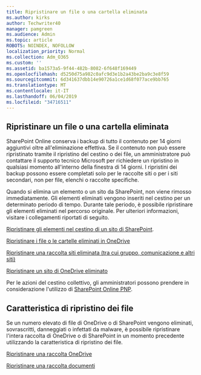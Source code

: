 ```yaml
---
title: Ripristinare un file o una cartella eliminata
ms.author: kirks
author: Techwriter40
manager: pamgreen
ms.audience: Admin
ms.topic: article
ROBOTS: NOINDEX, NOFOLLOW
localization_priority: Normal
ms.collection: Adm_O365
ms.custom: ''
ms.assetid: ba1573a5-9f44-482b-8082-6f648f169449
ms.openlocfilehash: d5250d75a982c0afc9d3e1b2a43be2ba9c3e8f59
ms.sourcegitcommit: 6d341637dbb14e90726a1ce1d68f077ace9bb765
ms.translationtype: MT
ms.contentlocale: it-IT
ms.lasthandoff: 06/04/2019
ms.locfileid: "34716511"
---
```

## <a name="restore-a-deleted-file-or-folder"></a>Ripristinare un file o una cartella eliminata

SharePoint Online conserva i backup di tutto il contenuto per 14 giorni aggiuntivi oltre all'eliminazione effettiva. Se il contenuto non può essere ripristinato tramite il ripristino del cestino o dei file, un amministratore può contattare il supporto tecnico Microsoft per richiedere un ripristino in qualsiasi momento all'interno della finestra di 14 giorni. I ripristini dei backup possono essere completati solo per le raccolte siti o per i siti secondari, non per file, elenchi o raccolte specifiche.

Quando si elimina un elemento o un sito da SharePoint, non viene rimosso immediatamente. Gli elementi eliminati vengono inseriti nel cestino per un determinato periodo di tempo. Durante tale periodo, è possibile ripristinare gli elementi eliminati nel percorso originale. Per ulteriori informazioni, visitare i collegamenti riportati di seguito.

[Ripristinare gli elementi nel cestino di un sito di SharePoint](https://support.office.com/en-us/article/restore-deleted-items-from-the-site-collection-recycle-bin-5fa924ee-16d7-487b-9a0a-021b9062d14b?ui=en-US&amp;rs=en-US&amp;ad=US).

[Ripristinare i file o le cartelle eliminati in OneDrive](https://support.office.com/en-us/article/Restore-deleted-files-or-folders-in-OneDrive-949ada80-0026-4db3-a953-c99083e6a84f)

[Ripristinare una raccolta siti eliminata (tra cui gruppo, comunicazione e altri siti)](https://docs.microsoft.com/sharepoint/restore-deleted-site-collection)

[Ripristinare un sito di OneDrive eliminato](https://docs.microsoft.com/en-us/onedrive/restore-deleted-onedrive)

Per le azioni del cestino collettivo, gli amministratori possono prendere in considerazione l'utilizzo di [SharePoint Online PNP](https://docs.microsoft.com/en-us/powershell/sharepoint/sharepoint-pnp/sharepoint-pnp-cmdlets?view=sharepoint-ps).

## <a name="files-restore-feature"></a>Caratteristica di ripristino dei file

Se un numero elevato di file di OneDrive o di SharePoint vengono eliminati, sovrascritti, danneggiati o infettati da malware, è possibile ripristinare l'intera raccolta di OneDrive o di SharePoint in un momento precedente utilizzando la caratteristica di ripristino dei file.

[Ripristinare una raccolta OneDrive](https://support.office.com/en-us/article/restore-your-onedrive-fa231298-759d-41cf-bcd0-25ac53eb8a15)

[Ripristinare una raccolta documenti](https://support.office.com/en-us/article/restore-a-document-library-317791c3-8bd0-4dfd-8254-3ca90883d39a?ui=en-US&amp;rs=en-US&amp;ad=US.)

